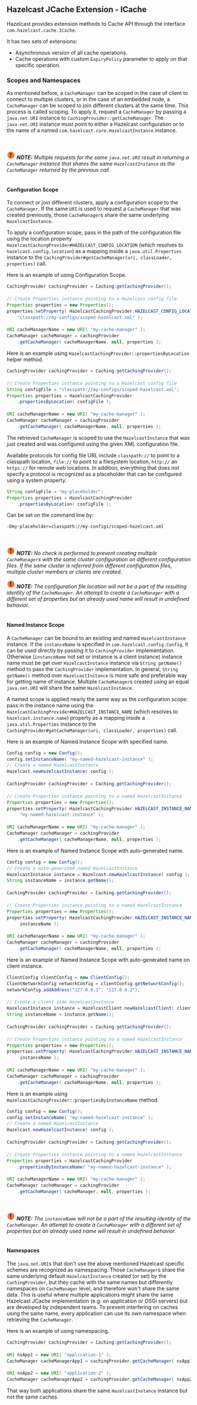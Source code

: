 

## Hazelcast JCache Extension - ICache

Hazelcast provides extension methods to Cache API through the interface `com.hazelcast.cache.ICache`.

It has two sets of extensions:

* Asynchronous version of all cache operations.
* Cache operations with custom `ExpiryPolicy` parameter to apply on that specific operation.

### Scopes and Namespaces

As mentioned before, a `CacheManager` can be scoped in the case of client to connect to multiple clusters, or in the case of an embedded node, a `CacheManager` can be scoped to join different clusters at the same time. This process is called scoping. To apply it, request
a `CacheManager` by passing a `java.net.URI` instance to `CachingProvider::getCacheManager`. The `java.net.URI` instance must point to either a Hazelcast configuration or to the name of a named
`com.hazelcast.core.HazelcastInstance` instance.

<br></br>
![image](images/NoteSmall.jpg) ***NOTE:*** *Multiple requests for the same `java.net.URI` result in returning a `CacheManager`
instance that shares the same `HazelcastInstance` as the `CacheManager` returned by the previous call.*
<br></br>

#### Configuration Scope

To connect or join different clusters, apply a configuration scope to the `CacheManager`. If the same `URI` is
used to request a `CacheManager` that was created previously, those `CacheManager`s share the same underlying `HazelcastInstance`.

To apply a configuration scope, pass in the path of the configuration file using the location property
`HazelcastCachingProvider#HAZELCAST_CONFIG_LOCATION` (which resolves to `hazelcast.config.location`) as a mapping inside a
`java.util.Properties` instance to the `CachingProvider#getCacheManager(uri, classLoader, properties)` call.

Here is an example of using Configuration Scope.

```java
CachingProvider cachingProvider = Caching.getCachingProvider();

// Create Properties instance pointing to a Hazelcast config file
Properties properties = new Properties();
properties.setProperty( HazelcastCachingProvider.HAZELCAST_CONFIG_LOCATION,
    "classpath://my-configs/scoped-hazelcast.xml" );

URI cacheManagerName = new URI( "my-cache-manager" );
CacheManager cacheManager = cachingProvider
    .getCacheManager( cacheManagerName, null, properties );
```

Here is an example using `HazelcastCachingProvider::propertiesByLocation` helper method.

```java
CachingProvider cachingProvider = Caching.getCachingProvider();

// Create Properties instance pointing to a Hazelcast config file
String configFile = "classpath://my-configs/scoped-hazelcast.xml";
Properties properties = HazelcastCachingProvider
    .propertiesByLocation( configFile );

URI cacheManagerName = new URI( "my-cache-manager" );
CacheManager cacheManager = cachingProvider
    .getCacheManager( cacheManagerName, null, properties );
```

The retrieved `CacheManager` is scoped to use the `HazelcastInstance` that was just created and was configured using the given XML
configuration file.

Available protocols for config file URL include `classpath://` to point to a classpath location, `file://` to point to a filesystem
location, `http://` an `https://` for remote web locations. In addition, everything that does not specify a protocol is recognized
as a placeholder that can be configured using a system property.

```java
String configFile = "my-placeholder";
Properties properties = HazelcastCachingProvider
    .propertiesByLocation( configFile );
```

Can be set on the command line by:

```plain
-Dmy-placeholder=classpath://my-configs/scoped-hazelcast.xml
```

<br></br>
![image](images/NoteSmall.jpg) ***NOTE:*** *No check is performed to prevent creating multiple `CacheManager`s with the same cluster
configuration on different configuration files. If the same cluster is referred from different configuration files, multiple
cluster members or clients are created.*

![image](images/NoteSmall.jpg) ***NOTE:*** *The configuration file location will not be a part of the resulting identity of the
`CacheManager`. An attempt to create a `CacheManager` with a different set of properties but an already used name will result in
undefined behavior.*
<br></br>

#### Named Instance Scope

A `CacheManager` can be bound to an existing and named `HazelcastInstance` instance. If the `instanceName` is specified in `com.hazelcast.config.Config`, it can be used directly by passing it to `CachingProvider` implementation. Otherwise (`instanceName` not set or instance is a client instance) instance name must be get over `HazelcastInstance` instance via `String getName()` method to pass the `CachingProvider` implementation. In general, `String getName()` method over `HazelcastInstance` is more safe and preferable way for getting name of instance. Multiple `CacheManager`s created using an equal `java.net.URI` will share the same `HazelcastInstance`.

A named scope is applied nearly the same way as the configuration scope: pass in the instance name using the `HazelcastCachingProvider#HAZELCAST_INSTANCE_NAME` (which resolves to `hazelcast.instance.name`) property as a mapping inside a `java.util.Properties` instance to the `CachingProvider#getCacheManager(uri, classLoader, properties)` call.

Here is an example of Named Instance Scope with specified name.

```java
Config config = new Config();
config.setInstanceName( "my-named-hazelcast-instance" );
// Create a named HazelcastInstance
Hazelcast.newHazelcastInstance( config );

CachingProvider cachingProvider = Caching.getCachingProvider();

// Create Properties instance pointing to a named HazelcastInstance
Properties properties = new Properties();
properties.setProperty( HazelcastCachingProvider.HAZELCAST_INSTANCE_NAME,
     "my-named-hazelcast-instance" );

URI cacheManagerName = new URI( "my-cache-manager" );
CacheManager cacheManager = cachingProvider
    .getCacheManager( cacheManagerName, null, properties );
```

Here is an example of Named Instance Scope with auto-generated name.

```java
Config config = new Config();
// Create a auto-generated named HazelcastInstance
HazelcastInstance instance = Hazelcast.newHazelcastInstance( config );
String instanceName = instance.getName();

CachingProvider cachingProvider = Caching.getCachingProvider();

// Create Properties instance pointing to a named HazelcastInstance
Properties properties = new Properties();
properties.setProperty( HazelcastCachingProvider.HAZELCAST_INSTANCE_NAME, 
     instanceName );

URI cacheManagerName = new URI( "my-cache-manager" );
CacheManager cacheManager = cachingProvider
    .getCacheManager( cacheManagerName, null, properties );
```

Here is an example of Named Instance Scope with auto-generated name on client instance.

```java
ClientConfig clientConfig = new ClientConfig();
ClientNetworkConfig networkConfig = clientConfig.getNetworkConfig();
networkConfig.addAddress("127.0.0.1", "127.0.0.2");

// Create a client side HazelcastInstance
HazelcastInstance instance = HazelcastClient.newHazelcastClient( clientConfig );
String instanceName = instance.getName();

CachingProvider cachingProvider = Caching.getCachingProvider();

// Create Properties instance pointing to a named HazelcastInstance
Properties properties = new Properties();
properties.setProperty( HazelcastCachingProvider.HAZELCAST_INSTANCE_NAME, 
     instanceName );

URI cacheManagerName = new URI( "my-cache-manager" );
CacheManager cacheManager = cachingProvider
    .getCacheManager( cacheManagerName, null, properties );
```

Here is an example using `HazelcastCachingProvider::propertiesByInstanceName` method.

```java
Config config = new Config();
config.setInstanceName( "my-named-hazelcast-instance" );
// Create a named HazelcastInstance
Hazelcast.newHazelcastInstance( config );

CachingProvider cachingProvider = Caching.getCachingProvider();

// Create Properties instance pointing to a named HazelcastInstance
Properties properties = HazelcastCachingProvider
    .propertiesByInstanceName( "my-named-hazelcast-instance" );

URI cacheManagerName = new URI( "my-cache-manager" );
CacheManager cacheManager = cachingProvider
    .getCacheManager( cacheManager, null, properties );
```

<br></br>
![image](images/NoteSmall.jpg) ***NOTE:*** *The `instanceName` will not be a part of the resulting identity of the `CacheManager`.
An attempt to create a `CacheManager` with a different set of properties but an already used name will result in undefined behavior.*
<br></br>


#### Namespaces

The `java.net.URI`s that don't use the above mentioned Hazelcast specific schemes are recognized as namespacing. Those
`CacheManager`s share the same underlying default `HazelcastInstance` created (or set) by the `CachingProvider`, but they cache with the
same names but differently namespaces on `CacheManager` level, and therefore won't share the same data. This is useful where multiple
applications might share the same Hazelcast JCache implementation (e.g. on application or OSGi servers) but are developed by
independent teams. To prevent interfering on caches using the same name, every application can use its own namespace when
retrieving the `CacheManager`.

Here is an example of using namespacing.

```java
CachingProvider cachingProvider = Caching.getCachingProvider();

URI nsApp1 = new URI( "application-1" );
CacheManager cacheManagerApp1 = cachingProvider.getCacheManager( nsApp1, null );

URI nsApp2 = new URI( "application-2" );
CacheManager cacheManagerApp2 = cachingProvider.getCacheManager( nsApp2, null );
```

That way both applications share the same `HazelcastInstance` instance but not the same caches.

